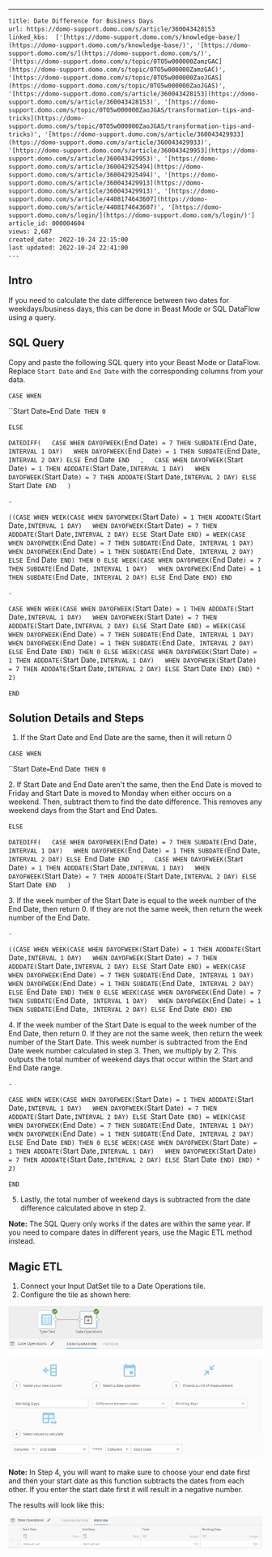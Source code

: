 ---
    title: Date Difference for Business Days
    url: https://domo-support.domo.com/s/article/360043428153
    linked_kbs:  ['[https://domo-support.domo.com/s/knowledge-base/](https://domo-support.domo.com/s/knowledge-base/)', '[https://domo-support.domo.com/s/](https://domo-support.domo.com/s/)', '[https://domo-support.domo.com/s/topic/0TO5w000000ZamzGAC](https://domo-support.domo.com/s/topic/0TO5w000000ZamzGAC)', '[https://domo-support.domo.com/s/topic/0TO5w000000ZaoJGAS](https://domo-support.domo.com/s/topic/0TO5w000000ZaoJGAS)', '[https://domo-support.domo.com/s/article/360043428153](https://domo-support.domo.com/s/article/360043428153)', '[https://domo-support.domo.com/s/topic/0TO5w000000ZaoJGAS/transformation-tips-and-tricks](https://domo-support.domo.com/s/topic/0TO5w000000ZaoJGAS/transformation-tips-and-tricks)', '[https://domo-support.domo.com/s/article/360043429933](https://domo-support.domo.com/s/article/360043429933)', '[https://domo-support.domo.com/s/article/360043429953](https://domo-support.domo.com/s/article/360043429953)', '[https://domo-support.domo.com/s/article/360042925494](https://domo-support.domo.com/s/article/360042925494)', '[https://domo-support.domo.com/s/article/360043429913](https://domo-support.domo.com/s/article/360043429913)', '[https://domo-support.domo.com/s/article/4408174643607](https://domo-support.domo.com/s/article/4408174643607)', '[https://domo-support.domo.com/s/login/](https://domo-support.domo.com/s/login/)']
    article_id: 000004604
    views: 2,687
    created_date: 2022-10-24 22:15:00
    last updated: 2022-10-24 22:41:00
    ---



Intro
-----


If you need to calculate the date difference between two dates for weekdays/business days, this can be done in Beast Mode or SQL DataFlow using a query.


SQL Query
---------


Copy and paste the following SQL query into your Beast Mode or DataFlow. Replace `Start Date` and `End Date` with the corresponding columns from your data.


`CASE WHEN`


``Start Date` = `End Date` THEN 0`


`ELSE`


`DATEDIFF(  
CASE WHEN DAYOFWEEK(`End Date`) = 7 THEN SUBDATE(`End Date`, INTERVAL 1 DAY)  
WHEN DAYOFWEEK(`End Date`) = 1 THEN SUBDATE(`End Date`, INTERVAL 2 DAY) ELSE `End Date` END  
,  
CASE WHEN DAYOFWEEK(`Start Date`) = 1 THEN ADDDATE(`Start Date`,INTERVAL 1 DAY)  
WHEN DAYOFWEEK(`Start Date`) = 7 THEN ADDDATE(`Start Date`,INTERVAL 2 DAY) ELSE `Start Date` END  
)`


`-`


`((CASE WHEN WEEK(CASE WHEN DAYOFWEEK(`Start Date`) = 1 THEN ADDDATE(`Start Date`,INTERVAL 1 DAY)  
WHEN DAYOFWEEK(`Start Date`) = 7 THEN ADDDATE(`Start Date`,INTERVAL 2 DAY) ELSE `Start Date` END) = WEEK(CASE WHEN DAYOFWEEK(`End Date`) = 7 THEN SUBDATE(`End Date`, INTERVAL 1 DAY)  
WHEN DAYOFWEEK(`End Date`) = 1 THEN SUBDATE(`End Date`, INTERVAL 2 DAY) ELSE `End Date` END) THEN 0 ELSE WEEK(CASE WHEN DAYOFWEEK(`End Date`) = 7 THEN SUBDATE(`End Date`, INTERVAL 1 DAY)  
WHEN DAYOFWEEK(`End Date`) = 1 THEN SUBDATE(`End Date`, INTERVAL 2 DAY) ELSE `End Date` END) END`


  
`-`


`CASE WHEN WEEK(CASE WHEN DAYOFWEEK(`Start Date`) = 1 THEN ADDDATE(`Start Date`,INTERVAL 1 DAY)  
WHEN DAYOFWEEK(`Start Date`) = 7 THEN ADDDATE(`Start Date`,INTERVAL 2 DAY) ELSE `Start Date` END) = WEEK(CASE WHEN DAYOFWEEK(`End Date`) = 7 THEN SUBDATE(`End Date`, INTERVAL 1 DAY)  
WHEN DAYOFWEEK(`End Date`) = 1 THEN SUBDATE(`End Date`, INTERVAL 2 DAY) ELSE `End Date` END) THEN 0 ELSE WEEK(CASE WHEN DAYOFWEEK(`Start Date`) = 1 THEN ADDDATE(`Start Date`,INTERVAL 1 DAY)  
WHEN DAYOFWEEK(`Start Date`) = 7 THEN ADDDATE(`Start Date`,INTERVAL 2 DAY) ELSE `Start Date` END) END) * 2)`


`END`


Solution Details and Steps
--------------------------


1. If the Start Date and End Date are the same, then it will return 0


`CASE WHEN`


``Start Date` = `End Date` THEN 0`


2. If Start Date and End Date aren't the same, then the End Date is moved to Friday and Start Date is moved to Monday when either occurs on a weekend. Then, subtract them to find the date difference. This removes any weekend days from the Start and End Dates.


`ELSE`


`DATEDIFF(  
CASE WHEN DAYOFWEEK(`End Date`) = 7 THEN SUBDATE(`End Date`, INTERVAL 1 DAY)  
WHEN DAYOFWEEK(`End Date`) = 1 THEN SUBDATE(`End Date`, INTERVAL 2 DAY) ELSE `End Date` END  
,  
CASE WHEN DAYOFWEEK(`Start Date`) = 1 THEN ADDDATE(`Start Date`,INTERVAL 1 DAY)  
WHEN DAYOFWEEK(`Start Date`) = 7 THEN ADDDATE(`Start Date`,INTERVAL 2 DAY) ELSE `Start Date` END  
)`


3. If the week number of the Start Date is equal to the week number of the End Date, then return 0. If they are not the same week, then return the week number of the End Date.


`-`


`((CASE WHEN WEEK(CASE WHEN DAYOFWEEK(`Start Date`) = 1 THEN ADDDATE(`Start Date`,INTERVAL 1 DAY)  
WHEN DAYOFWEEK(`Start Date`) = 7 THEN ADDDATE(`Start Date`,INTERVAL 2 DAY) ELSE `Start Date` END) = WEEK(CASE WHEN DAYOFWEEK(`End Date`) = 7 THEN SUBDATE(`End Date`, INTERVAL 1 DAY)  
WHEN DAYOFWEEK(`End Date`) = 1 THEN SUBDATE(`End Date`, INTERVAL 2 DAY) ELSE `End Date` END) THEN 0 ELSE WEEK(CASE WHEN DAYOFWEEK(`End Date`) = 7 THEN SUBDATE(`End Date`, INTERVAL 1 DAY)  
WHEN DAYOFWEEK(`End Date`) = 1 THEN SUBDATE(`End Date`, INTERVAL 2 DAY) ELSE `End Date` END) END`


4. If the week number of the Start Date is equal to the week number of the End Date, then return 0. If they are not the same week, then return the week number of the Start Date. This week number is subtracted from the End Date week number calculated in step 3. Then, we multiply by 2. This outputs the total number of weekend days that occur within the Start and End Date range.


`-`


`CASE WHEN WEEK(CASE WHEN DAYOFWEEK(`Start Date`) = 1 THEN ADDDATE(`Start Date`,INTERVAL 1 DAY)  
WHEN DAYOFWEEK(`Start Date`) = 7 THEN ADDDATE(`Start Date`,INTERVAL 2 DAY) ELSE `Start Date` END) = WEEK(CASE WHEN DAYOFWEEK(`End Date`) = 7 THEN SUBDATE(`End Date`, INTERVAL 1 DAY)  
WHEN DAYOFWEEK(`End Date`) = 1 THEN SUBDATE(`End Date`, INTERVAL 2 DAY) ELSE `End Date` END) THEN 0 ELSE WEEK(CASE WHEN DAYOFWEEK(`Start Date`) = 1 THEN ADDDATE(`Start Date`,INTERVAL 1 DAY)  
WHEN DAYOFWEEK(`Start Date`) = 7 THEN ADDDATE(`Start Date`,INTERVAL 2 DAY) ELSE `Start Date` END) END) * 2)`


`END`


5. Lastly, the total number of weekend days is subtracted from the date difference calculated above in step 2.







**Note:** The SQL Query only works if the dates are within the same year. If you need to compare dates in different years, use the Magic ETL method instead.



Magic ETL
---------


1. Connect your Input DatSet tile to a Date Operations tile.
2. Configure the tile as shown here:  
  
![Date_Operations_Tile.png](Date_Operations_Tile.png)







**Note:** In Step 4, you will want to make sure to choose your end date first and then your start date as this function subtracts the dates from each other. If you enter the start date first it will result in a negative number.



The results will look like this:  
  
![Results.png](Results.png)

